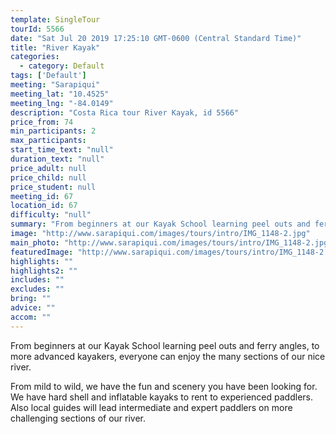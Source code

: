 ```yaml
---
template: SingleTour
tourId: 5566
date: "Sat Jul 20 2019 17:25:10 GMT-0600 (Central Standard Time)"
title: "River Kayak"
categories: 
  - category: Default
tags: ['Default']
meeting: "Sarapiqui"
meeting_lat: "10.4525"
meeting_lng: "-84.0149"
description: "Costa Rica tour River Kayak, id 5566"
price_from: 74
min_participants: 2
max_participants: 
start_time_text: "null"
duration_text: "null"
price_adult: null
price_child: null
price_student: null
meeting_id: 67
location_id: 67
difficulty: "null"
summary: "From beginners at our Kayak School learning peel outs and ferry angles, to more advanced kayakers, everyone can enjoy the many sections of our nice river."
image: "http://www.sarapiqui.com/images/tours/intro/IMG_1148-2.jpg"
main_photo: "http://www.sarapiqui.com/images/tours/intro/IMG_1148-2.jpg"
featuredImage: "http://www.sarapiqui.com/images/tours/intro/IMG_1148-2.jpg"
highlights: ""
highlights2: ""
includes: ""
excludes: ""
bring: ""
advice: ""
accom: ""
---
```

From beginners at our Kayak School learning peel outs and ferry angles, to more advanced kayakers, everyone can enjoy the many sections of our nice river.

From mild to wild, we have the fun and scenery you have been looking for. We have hard shell and inflatable kayaks to rent to experienced paddlers. Also local guides will lead intermediate and expert paddlers on more challenging sections of our river.
